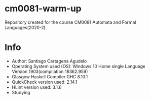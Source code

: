 # cm0081-warm-up
Repository created for the course  CM0081 Automata and Formal Languages(2020-2)

# Info
- Author: Santiago Cartagena Agudelo
- Operating System used (OS): Windows 10 Home single Language Version 1903(compilation 18362.959)
- Glasgow Haskell Compiler GHC 8.10.1
- QuickCheck version used: 2.14.1
- HLint version used: 3.1.6
- Studying
